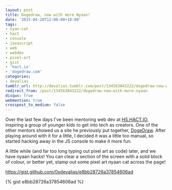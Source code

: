```yaml
---
layout: post
title: Dogedraw, now with more Nyaan!
date: '2015-04-20T12:00:00+10:00'
tags:
- nyan-cat
- hact
- console
- javascript
- web
- webdev
- pixel-art
- gist
- 'hact.io'
- 'dogedraw.com'
categories:
- devalias
tumblr_url: http://devalias.tumblr.com/post/134563043222/dogedraw-now-with-more-nyaan
redirect_from: /post/134563043222/dogedraw-now-with-more-nyaan
disqus: true
webmention: true
crosspost_to_medium: false
---
```

Over the last few days I've been mentoring web dev at [HS.HACT.IO](http://hact.io/), inspiring a group of younger kids to get into tech as creators. One of the other mentors showed us a site he previously put together, [DogeDraw](http://dogedraw.com/). After playing around with it for a little, I decided it was a little too manual, so started hacking away in the JS console to make it more fun.

A little while (and far too long typing out pixel art as code) later, and we have nyaan hacks! You can clear a section of the screen with a solid block of colour, or better yet, stamp out some pixel art nyaan cat across the page!

https://gist.github.com/0xdevalias/e8bb28726a37854606ad

{% gist e8bb28726a37854606ad %}
